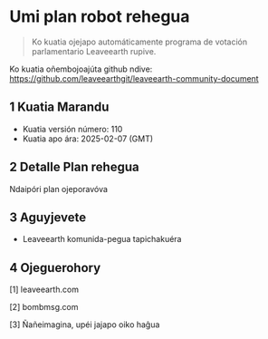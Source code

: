 # Umi plan robot rehegua

>Ko kuatia ojejapo automáticamente programa de votación parlamentario Leaveearth rupive.

Ko kuatia oñembojoajúta github ndive: https://github.com/leaveearthgit/leaveearth-community-document

## 1 Kuatia Marandu

- Kuatia versión número: 110
- Kuatia apo ára: 2025-02-07 (GMT)

## 2 Detalle Plan rehegua

Ndaipóri plan ojeporavóva

## 3 Aguyjevete
* Leaveearth komunida-pegua tapichakuéra

## 4 Ojeguerohory
[1] leaveearth.com

[2] bombmsg.com

[3] Ñañeimagina, upéi jajapo oiko haĝua
